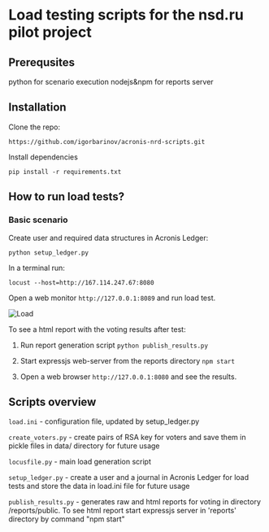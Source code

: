 # Load testing scripts for the nsd.ru pilot project

## Prerequsites

python for scenario execution
nodejs&npm for reports server

## Installation

Clone the repo:

`https://github.com/igorbarinov/acronis-nrd-scripts.git`

Install dependencies

`pip install -r requirements.txt`

## How to run load tests?


### Basic scenario

Create user and required data structures in Acronis Ledger:

`python setup_ledger.py`

In a terminal run:

`locust --host=http://167.114.247.67:8080`

Open a web monitor `http://127.0.0.1:8089` and run load test.

![Load](https://api.monosnap.com/rpc/file/download?id=ZpyRHYKB7ZEdxY1bGHUfK18D2b7zhg)

To see a html report with the voting results after test:

1. Run report generation script `python publish_results.py`

2. Start expressjs web-server from the reports directory `npm start`

3. Open a web browser `http://127.0.0.1:8080` and see the results.

## Scripts overview

`load.ini` - configuration file, updated by setup_ledger.py

`create_voters.py` - create pairs of RSA key for voters and save them in pickle files in data/ directory for future usage

`locusfile.py` - main load generation script

`setup_ledger.py` - create a user and a journal in Acronis Ledger for load tests and store the data in load.ini file for future usage

`publish_results.py` - generates raw and html reports for voting in directory /reports/public. To see html report start expressjs server in 'reports' directory by command "npm start"
